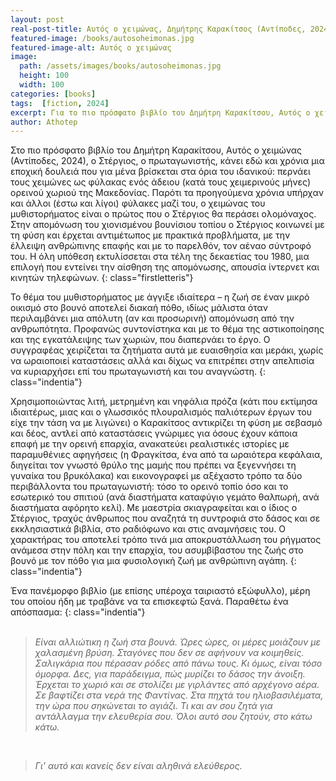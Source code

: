 ```yaml
---
layout: post
real-post-title: Αυτός ο χειμώνας, Δημήτρης Καρακίτσος (Αντίποδες, 2024)
featured-image: /books/autosoheimonas.jpg
featured-image-alt: Αυτός ο χειμώνας
image:
  path: /assets/images/books/autosoheimonas.jpg
  height: 100
  width: 100
categories: [books]
tags:  [fiction, 2024]
excerpt: Για το πιο πρόσφατο βιβλίο του Δημήτρη Καρακίτσου, Αυτός ο χειμώνας.
author: Athotep
---
```


Στο πιο πρόσφατο βιβλίο του Δημήτρη Καρακίτσου, Αυτός ο χειμώνας (Αντίποδες, 2024), ο Στέργιος, ο πρωταγωνιστής, κάνει εδώ και χρόνια μια εποχική δουλειά που για μένα βρίσκεται στα όρια του ιδανικού: περνάει τους χειμώνες ως φύλακας ενός άδειου (κατά τους χειμερινούς μήνες) ορεινού χωριού της Μακεδονίας. Παρότι τα προηγούμενα χρόνια υπήρχαν και άλλοι (έστω και λίγοι) φύλακες μαζί του, ο χειμώνας του μυθιστορήματος είναι ο πρώτος που ο Στέργιος θα περάσει ολομόναχος. Στην απομόνωση του χιονισμένου βουνίσιου τοπίου ο Στέργιος κοινωνεί με τη φύση και έρχεται αντιμέτωπος με πρακτικά προβλήματα, με την έλλειψη ανθρώπινης επαφής και με το παρελθόν, τον αέναο σύντροφό του. Η όλη υπόθεση εκτυλίσσεται στα τέλη της δεκαετίας του 1980, μια επιλογή που εντείνει την αίσθηση της απομόνωσης, απουσία ίντερνετ και κινητών τηλεφώνων.
{: class="firstletteris"}

Το θέμα του μυθιστορήματος με άγγιξε ιδιαίτερα – η ζωή σε έναν μικρό οικισμό στο βουνό αποτελεί διακαή πόθο, ιδίως μάλιστα όταν περιλαμβάνει μια απόλυτη (αν και προσωρινή) απομόνωση από την ανθρωπότητα. Προφανώς συντονίστηκα και με το θέμα της αστικοποίησης και της εγκατάλειψης των χωριών, που διαπερνάει το έργο. Ο συγγραφέας χειρίζεται τα ζητήματα αυτά με ευαισθησία και μεράκι, χωρίς να ωραιοποιεί καταστάσεις αλλά και δίχως να επιτρέπει στην απελπισία να κυριαρχήσει επί του πρωταγωνιστή και του αναγνώστη. 
{: class="indentia"}

Χρησιμοποιώντας λιτή, μετρημένη και νηφάλια πρόζα (κάτι που εκτίμησα ιδιαιτέρως, μιας και ο γλωσσικός πλουραλισμός παλιότερων έργων του είχε την τάση να με λιγώνει) ο Καρακίτσος αντικρίζει τη φύση με σεβασμό και δέος, αντλεί από καταστάσεις γνώριμες για όσους έχουν κάποια επαφή με την ορεινή επαρχία, ανακατεύει ρεαλιστικές ιστορίες με παραμυθένιες αφηγήσεις (η Φραγκίτσα, ένα από τα ωραιότερα κεφάλαια, διηγείται τον γνωστό θρύλο της μαμής που πρέπει να ξεγεννήσει τη γυναίκα του βρυκόλακα) και εικονογραφεί με αξέχαστο τρόπο τα δύο περιβάλλοντα του πρωταγωνιστή: τόσο το ορεινό τοπίο όσο και το εσωτερικό του σπιτιού (ανά διαστήματα καταφύγιο γεμάτο θαλπωρή, ανά διαστήματα αφόρητο κελί). Με μαεστρία σκιαγραφείται και ο ίδιος ο Στέργιος, τραχύς άνθρωπος που αναζητά τη συντροφιά στο δάσος και σε εκκλησιαστικά βιβλία, στο ραδιόφωνο και στις αναμνήσεις του. Ο χαρακτήρας του αποτελεί τρόπο τινά μια αποκρυστάλλωση του ρήγματος ανάμεσα στην πόλη και την επαρχία, του ασυμβίβαστου της ζωής στο βουνό με τον πόθο για μια φυσιολογική ζωή με ανθρώπινη αγάπη.
{: class="indentia"}

Ένα πανέμορφο βιβλίο (με επίσης υπέροχα ταιριαστό εξώφυλλο), μέρη του οποίου ήδη με τραβάνε να τα επισκεφτώ ξανά. Παραθέτω ένα απόσπασμα:
{: class="indentia"}  
<br>

>*Είναι αλλιώτικη η ζωή στα βουνά. Ώρες ώρες, οι μέρες μοιάζουν με χαλασμένη βρύση. Σταγόνες που δεν σε αφήνουν να κοιμηθείς. Σαλιγκάρια που πέρασαν ρόδες από πάνω τους. Κι όμως, είναι τόσο όμορφα. Δες, για παράδειγμα, πώς μυρίζει το δάσος την άνοιξη. Έρχεται το χωριό και σε στολίζει με γιρλάντες από αρχέγονο αέρα. Σε βαφτίζει στα νερά της Φαντίνας. Στα πηχτά του ηλιοβασιλέματα, την ώρα που σηκώνεται το αγιάζι. Τι και αν σου ζητά για αντάλλαγμα την ελευθερία σου. Όλοι αυτό σου ζητούν, στο κάτω κάτω.*  
<br>

>*Γι' αυτό και κανείς δεν είναι αληθινά ελεύθερος.*